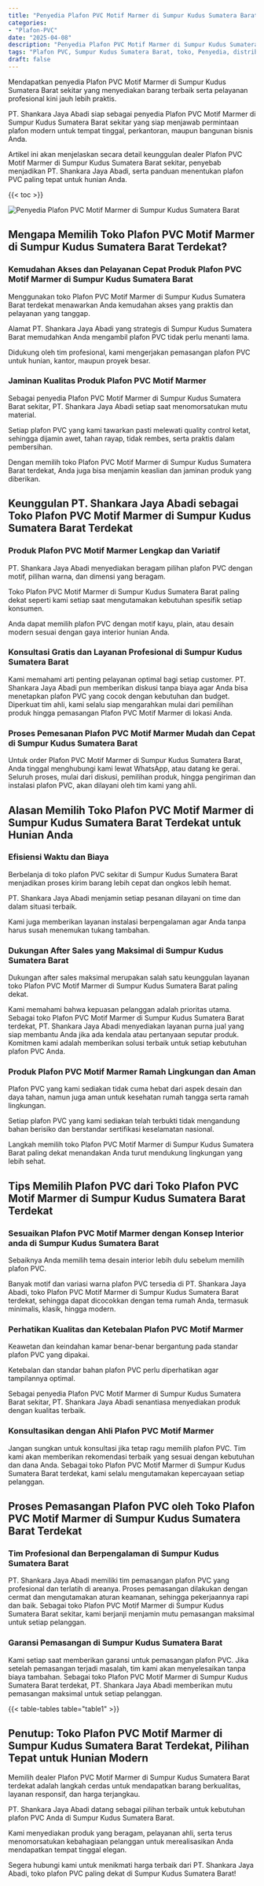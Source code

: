 ```yaml
---
title: "Penyedia Plafon PVC Motif Marmer di Sumpur Kudus Sumatera Barat"
categories: 
- "Plafon-PVC"
date: "2025-04-08"
description: "Penyedia Plafon PVC Motif Marmer di Sumpur Kudus Sumatera Barat bagi tempat tinggal, office, dan ritel. Produk berkualitas, pilihan motif, warna modern, beserta layanan pemasangan dikerjakan oleh tenaga ahli profesional serta garansi resmi!|Servis penyediaan Plafon PVC Motif Marmer di Sumpur Kudus Sumatera Barat bagi kebutuhan hunian, kantor, maupun ritel, dengan material unggulan dan pemasangan oleh tenaga ahli profesional dan jaminan resmi.|Alternatif Plafon PVC Motif Marmer di Sumpur Kudus Sumatera Barat yang andal bagi rumah, perkantoran, dan ritel, bersama plafon berkualitas dan penempatan oleh tim profesional dan kepastian resmi.|Distribusi Plafon PVC Motif Marmer di Sumpur Kudus Sumatera Barat bagi rumah, kantor, serta ritel, beserta produk unggulan dan instalasi ditangani oleh tenaga ahli ahli, lengkap beserta garansi resmi.}"
tags: "Plafon PVC, Sumpur Kudus Sumatera Barat, toko, Penyedia, distributor"
draft: false
---
```


Mendapatkan penyedia Plafon PVC Motif Marmer di Sumpur Kudus Sumatera Barat sekitar yang menyediakan barang terbaik serta pelayanan profesional kini jauh lebih praktis.

PT. Shankara Jaya Abadi siap sebagai penyedia Plafon PVC Motif Marmer di Sumpur Kudus Sumatera Barat sekitar yang siap menjawab permintaan plafon modern untuk tempat tinggal, perkantoran, maupun bangunan bisnis Anda.

Artikel ini akan menjelaskan secara detail keunggulan dealer Plafon PVC Motif Marmer di Sumpur Kudus Sumatera Barat sekitar, penyebab menjadikan PT. Shankara Jaya Abadi, serta panduan menentukan plafon PVC paling tepat untuk hunian Anda.

{{< toc >}}

![Penyedia Plafon PVC Motif Marmer di Sumpur Kudus Sumatera Barat](/images/Plafon-PVC/Penyedia-Plafon-PVC-Motif-Marmer-di-Sumpur-Kudus-Sumatera-Barat.png)


## Mengapa Memilih Toko Plafon PVC Motif Marmer di Sumpur Kudus Sumatera Barat Terdekat?

### Kemudahan Akses dan Pelayanan Cepat Produk Plafon PVC Motif Marmer di Sumpur Kudus Sumatera Barat

Menggunakan toko Plafon PVC Motif Marmer di Sumpur Kudus Sumatera Barat terdekat menawarkan Anda kemudahan akses yang praktis dan pelayanan yang tanggap.

Alamat PT. Shankara Jaya Abadi yang strategis di Sumpur Kudus Sumatera Barat memudahkan Anda mengambil plafon PVC tidak perlu menanti lama.

Didukung oleh tim profesional, kami mengerjakan pemasangan plafon PVC untuk hunian, kantor, maupun proyek besar.

### Jaminan Kualitas Produk Plafon PVC Motif Marmer

Sebagai penyedia Plafon PVC Motif Marmer di Sumpur Kudus Sumatera Barat sekitar, PT. Shankara Jaya Abadi setiap saat menomorsatukan mutu material.

Setiap plafon PVC yang kami tawarkan pasti melewati quality control ketat, sehingga dijamin awet, tahan rayap, tidak rembes, serta praktis dalam pembersihan.

Dengan memilih toko Plafon PVC Motif Marmer di Sumpur Kudus Sumatera Barat terdekat, Anda juga bisa menjamin keaslian dan jaminan produk yang diberikan.

## Keunggulan PT. Shankara Jaya Abadi sebagai Toko Plafon PVC Motif Marmer di Sumpur Kudus Sumatera Barat Terdekat

### Produk Plafon PVC Motif Marmer Lengkap dan Variatif

PT. Shankara Jaya Abadi menyediakan beragam pilihan plafon PVC dengan motif, pilihan warna, dan dimensi yang beragam.

Toko Plafon PVC Motif Marmer di Sumpur Kudus Sumatera Barat paling dekat seperti kami setiap saat mengutamakan kebutuhan spesifik setiap konsumen.

Anda dapat memilih plafon PVC dengan motif kayu, plain, atau desain modern sesuai dengan gaya interior hunian Anda.

### Konsultasi Gratis dan Layanan Profesional di Sumpur Kudus Sumatera Barat

Kami memahami arti penting pelayanan optimal bagi setiap customer. PT. Shankara Jaya Abadi pun memberikan diskusi tanpa biaya agar Anda bisa menetapkan plafon PVC yang cocok dengan kebutuhan dan budget. Diperkuat tim ahli, kami selalu siap mengarahkan mulai dari pemilihan produk hingga pemasangan Plafon PVC Motif Marmer di lokasi Anda.

### Proses Pemesanan Plafon PVC Motif Marmer Mudah dan Cepat di Sumpur Kudus Sumatera Barat

Untuk order Plafon PVC Motif Marmer di Sumpur Kudus Sumatera Barat, Anda tinggal menghubungi kami lewat WhatsApp, atau datang ke gerai. Seluruh proses, mulai dari diskusi, pemilihan produk, hingga pengiriman dan instalasi plafon PVC, akan dilayani oleh tim kami yang ahli.

## Alasan Memilih Toko Plafon PVC Motif Marmer di Sumpur Kudus Sumatera Barat Terdekat untuk Hunian Anda

### Efisiensi Waktu dan Biaya

Berbelanja di toko plafon PVC sekitar di Sumpur Kudus Sumatera Barat menjadikan proses kirim barang lebih cepat dan ongkos lebih hemat.

PT. Shankara Jaya Abadi menjamin setiap pesanan dilayani on time dan dalam situasi terbaik.

Kami juga memberikan layanan instalasi berpengalaman agar Anda tanpa harus susah menemukan tukang tambahan.

### Dukungan After Sales yang Maksimal di Sumpur Kudus Sumatera Barat

Dukungan after sales maksimal merupakan salah satu keunggulan layanan toko Plafon PVC Motif Marmer di Sumpur Kudus Sumatera Barat paling dekat.

Kami memahami bahwa kepuasan pelanggan adalah prioritas utama. Sebagai toko Plafon PVC Motif Marmer di Sumpur Kudus Sumatera Barat terdekat, PT. Shankara Jaya Abadi menyediakan layanan purna jual yang siap membantu Anda jika ada kendala atau pertanyaan seputar produk. Komitmen kami adalah memberikan solusi terbaik untuk setiap kebutuhan plafon PVC Anda.

### Produk Plafon PVC Motif Marmer Ramah Lingkungan dan Aman

Plafon PVC yang kami sediakan tidak cuma hebat dari aspek desain dan daya tahan, namun juga aman untuk kesehatan rumah tangga serta ramah lingkungan.

Setiap plafon PVC yang kami sediakan telah terbukti tidak mengandung bahan berisiko dan berstandar sertifikasi keselamatan nasional.

Langkah memilih toko Plafon PVC Motif Marmer di Sumpur Kudus Sumatera Barat paling dekat menandakan Anda turut mendukung lingkungan yang lebih sehat.

## Tips Memilih Plafon PVC dari Toko Plafon PVC Motif Marmer di Sumpur Kudus Sumatera Barat Terdekat

### Sesuaikan Plafon PVC Motif Marmer dengan Konsep Interior anda di Sumpur Kudus Sumatera Barat

Sebaiknya Anda memilih tema desain interior lebih dulu sebelum memilih plafon PVC.

Banyak motif dan variasi warna plafon PVC tersedia di PT. Shankara Jaya Abadi, toko Plafon PVC Motif Marmer di Sumpur Kudus Sumatera Barat terdekat, sehingga dapat dicocokkan dengan tema rumah Anda, termasuk minimalis, klasik, hingga modern.

### Perhatikan Kualitas dan Ketebalan Plafon PVC Motif Marmer

Keawetan dan keindahan kamar benar-benar bergantung pada standar plafon PVC yang dipakai.

Ketebalan dan standar bahan plafon PVC perlu diperhatikan agar tampilannya optimal.

Sebagai penyedia Plafon PVC Motif Marmer di Sumpur Kudus Sumatera Barat sekitar, PT. Shankara Jaya Abadi senantiasa menyediakan produk dengan kualitas terbaik.

### Konsultasikan dengan Ahli Plafon PVC Motif Marmer

Jangan sungkan untuk konsultasi jika tetap ragu memilih plafon PVC. Tim kami akan memberikan rekomendasi terbaik yang sesuai dengan kebutuhan dan dana Anda. Sebagai toko Plafon PVC Motif Marmer di Sumpur Kudus Sumatera Barat terdekat, kami selalu mengutamakan kepercayaan setiap pelanggan.

## Proses Pemasangan Plafon PVC oleh Toko Plafon PVC Motif Marmer di Sumpur Kudus Sumatera Barat Terdekat

### Tim Profesional dan Berpengalaman di Sumpur Kudus Sumatera Barat

PT. Shankara Jaya Abadi memiliki tim pemasangan plafon PVC yang profesional dan terlatih di areanya. Proses pemasangan dilakukan dengan cermat dan mengutamakan aturan keamanan, sehingga pekerjaannya rapi dan baik. Sebagai toko Plafon PVC Motif Marmer di Sumpur Kudus Sumatera Barat sekitar, kami berjanji menjamin mutu pemasangan maksimal untuk setiap pelanggan.

### Garansi Pemasangan di Sumpur Kudus Sumatera Barat

Kami setiap saat memberikan garansi untuk pemasangan plafon PVC. Jika setelah pemasangan terjadi masalah, tim kami akan menyelesaikan tanpa biaya tambahan. Sebagai toko Plafon PVC Motif Marmer di Sumpur Kudus Sumatera Barat terdekat, PT. Shankara Jaya Abadi memberikan mutu pemasangan maksimal untuk setiap pelanggan.

{{< table-tables table="table1" >}}

## Penutup: Toko Plafon PVC Motif Marmer di Sumpur Kudus Sumatera Barat Terdekat, Pilihan Tepat untuk Hunian Modern

Memilih dealer Plafon PVC Motif Marmer di Sumpur Kudus Sumatera Barat terdekat adalah langkah cerdas untuk mendapatkan barang berkualitas, layanan responsif, dan harga terjangkau.

PT. Shankara Jaya Abadi datang sebagai pilihan terbaik untuk kebutuhan plafon PVC Anda di Sumpur Kudus Sumatera Barat.

Kami menyediakan produk yang beragam, pelayanan ahli, serta terus menomorsatukan kebahagiaan pelanggan untuk merealisasikan Anda mendapatkan tempat tinggal elegan.

Segera hubungi kami untuk menikmati harga terbaik dari PT. Shankara Jaya Abadi, toko plafon PVC paling dekat di Sumpur Kudus Sumatera Barat!